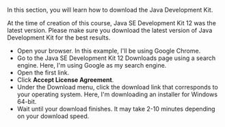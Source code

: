 In this section, you will learn how to download the Java Development Kit.

At the time of creation of this course, Java SE Development Kit 12 was the latest
version. Please make sure you download the latest version of Java Development Kit
for the best results.

 * Open your browser. In this example, I'll be using Google Chrome.
 * Go to the Java SE Development Kit 12 Downloads page using a search engine. Here, I'm using Google as my search engine.
 * Open the first link.
 * Click **Accept License Agreement**.
 * Under the Download menu, click the download link that corresponds to your operating system. Here, I'm downloading an
   installer for Windows 64-bit.
 * Wait until your download finishes. It may take 2-10 minutes depending on your download speed.